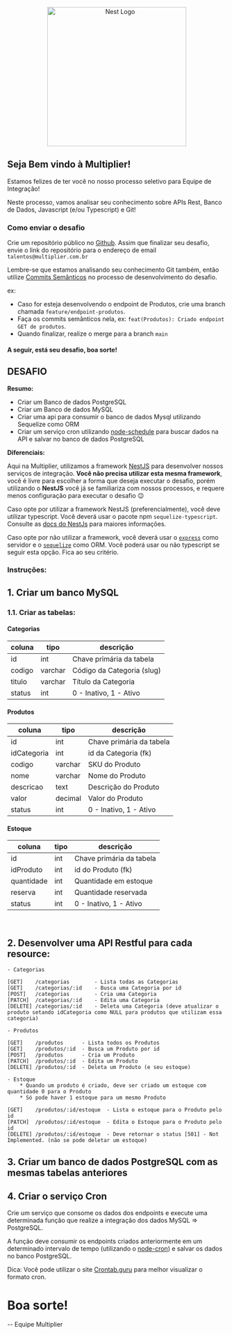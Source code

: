 <p align="center">
  <img src="https://multiplier.com.br/assets/multiplier.svg" width="320" alt="Nest Logo" />
</p>

## Seja Bem vindo à Multiplier!

Estamos felizes de ter você no nosso processo seletivo para Equipe de Integração!

Neste processo, vamos analisar seu conhecimento sobre APIs Rest, Banco de Dados, Javascript (e/ou Typescript) e Git!

### Como enviar o desafio
Crie um repositório público no [Github](https://github.com/). Assim que finalizar seu desafio, envie o link do repositório para o endereço de email `talentos@multiplier.com.br`

Lembre-se que estamos analisando seu conhecimento Git também, então utilize [Commits Semânticos](https://blog.geekhunter.com.br/o-que-e-commit-e-como-usar-commits-semanticos/) no processo de desenvolvimento do desafio.

ex: 
- Caso for esteja desenvolvendo o endpoint de Produtos, crie uma branch chamada `feature/endpoint-produtos`.
- Faça os commits semânticos nela, ex: `feat(Produtos): Criado endpoint GET de produtos`.
- Quando finalizar, realize o merge para a branch `main`


#### A seguir, está seu desafio, boa sorte! 


## DESAFIO

**Resumo:**

- Criar um Banco de dados PostgreSQL
- Criar um Banco de dados MySQL
- Criar uma api para consumir o banco de dados Mysql utilizando Sequelize como ORM
- Criar um serviço cron utilizando [node-schedule](https://www.npmjs.com/package/node-schedule) para buscar dados na API e salvar no banco de dados PostgreSQL

**Diferenciais:**

Aqui na Multiplier, utilizamos a framework [NestJS](https://nestjs.com/) para desenvolver nossos serviços de integração. **Você não precisa utilizar esta mesma framework**, você é livre para escolher a forma que deseja executar o desafio, porém utilizando o **NestJS** você já se familiariza com nossos processos, e requere menos configuração para executar o desafio 😉

Caso opte por utilizar a framework NestJS (preferencialmente), você deve utilizar typescript. Você deverá usar o pacote npm `sequelize-typescript`. Consulte as [docs do NestJs](https://docs.nestjs.com/recipes/sql-sequelize) para maiores informações.

Caso opte por não utilizar a framework, você deverá usar o [`express`](https://expressjs.com/pt-br/starter/hello-world.html) como servidor e o [`sequelize`](https://sequelize.org/master/) como ORM. Você poderá usar ou não typescript se seguir esta opção. Fica ao seu critério.

### Instruções:

## 1. Criar um banco MySQL
### 1.1. Criar as tabelas:

#### Categorias
| coluna | tipo    | descrição                  |
|--------|---------|----------------------------|
| id     | int     | Chave primária da tabela   |
| codigo | varchar | Código da Categoria (slug) |
| titulo | varchar | Título da Categoria        |
| status | int     | 0 - Inativo, 1 - Ativo     |

#### Produtos
| coluna      | tipo    | descrição                |
|-------------|---------|--------------------------|
| id          | int     | Chave primária da tabela |
| idCategoria | int     | id da Categoria (fk)     |
| codigo      | varchar | SKU do Produto           |
| nome        | varchar | Nome do Produto          |
| descricao   | text    | Descrição do Produto     |
| valor       | decimal | Valor do Produto         |
| status      | int     | 0 - Inativo, 1 - Ativo   |

#### Estoque
| coluna     | tipo    | descrição                |
|------------|---------|--------------------------|
| id         | int     | Chave primária da tabela |
| idProduto  | int     | id do Produto (fk)       |
| quantidade | int     | Quantidade em estoque    |
| reserva    | int     | Quantidade reservada     |
| status     | int     | 0 - Inativo, 1 - Ativo   |


<br>

## 2. Desenvolver uma API Restful para cada resource:
	
	- Categorias
	
	[GET] 	 /categorias 		- Lista todas as Categorias
	[GET] 	 /categorias/:id 	- Busca uma Categoria por id
	[POST] 	 /categorias 		- Cria uma Categoria
	[PATCH]  /categorias/:id 	- Edita uma Categoria
	[DELETE] /categorias/:id	- Deleta uma Categoria (deve atualizar o produto setando idCategoria como NULL para produtos que utilizam essa categoria)

	- Produtos
	
	[GET] 	 /produtos 		- Lista todos os Produtos
	[GET] 	 /produtos/:id 	- Busca um Produto por id
	[POST] 	 /produtos 		- Cria um Produto
	[PATCH]  /produtos/:id 	- Edita um Produto
	[DELETE] /produtos/:id	- Deleta um Produto (e seu estoque)

	- Estoque
		* Quando um produto é criado, deve ser criado um estoque com quantidade 0 para o Produto
		* Só pode haver 1 estoque para um mesmo Produto
	
	[GET] 	 /produtos/:id/estoque 	- Lista o estoque para o Produto pelo id
	[PATCH]  /produtos/:id/estoque 	- Edita o Estoque para o Produto pelo id
	[DELETE] /produtos/:id/estoque	- Deve retornar o status [501] - Not Implemented. (não se pode deletar um estoque)

## 3. Criar um banco de dados PostgreSQL com as mesmas tabelas anteriores

## 4. Criar o serviço Cron
Crie um serviço que consome os dados dos endpoints e execute uma determinada função que realize a integração dos dados MySQL => PostgreSQL.

A função deve consumir os endpoints criados anteriormente em um determinado intervalo de tempo (utilizando o [node-cron](https://www.npmjs.com/package/node-schedule)) e salvar os dados no banco PostgreSQL.

Dica: Você pode utilizar o site [Crontab.guru](https://crontab.guru/) para melhor visualizar o formato cron.

# Boa sorte!

-- Equipe Multiplier
